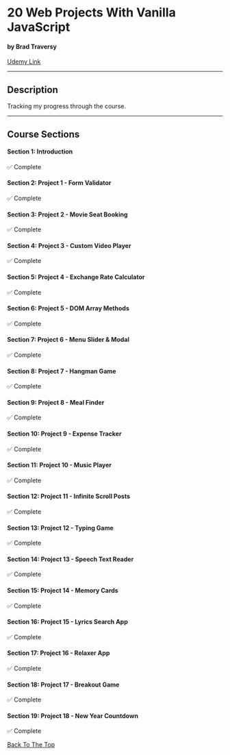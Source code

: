 # 20 Web Projects With Vanilla JavaScript

#### by Brad Traversy

[Udemy Link](https://www.udemy.com/course/web-projects-with-vanilla-javascript/)

---

## Description

Tracking my progress through the course.

---

## Course Sections

#### Section 1: Introduction

✅ Complete

#### Section 2: Project 1 - Form Validator

✅ Complete

#### Section 3: Project 2 - Movie Seat Booking

✅ Complete

#### Section 4: Project 3 - Custom Video Player

✅ Complete

#### Section 5: Project 4 - Exchange Rate Calculator

✅ Complete

#### Section 6: Project 5 - DOM Array Methods

✅ Complete

#### Section 7: Project 6 - Menu Slider & Modal

✅ Complete

#### Section 8: Project 7 - Hangman Game

✅ Complete

#### Section 9: Project 8 - Meal Finder

✅ Complete

#### Section 10: Project 9 - Expense Tracker

✅ Complete

#### Section 11: Project 10 - Music Player

✅ Complete

#### Section 12: Project 11 - Infinite Scroll Posts

✅ Complete

#### Section 13: Project 12 - Typing Game

✅ Complete

#### Section 14: Project 13 - Speech Text Reader

✅ Complete

#### Section 15: Project 14 - Memory Cards

✅ Complete

#### Section 16: Project 15 - Lyrics Search App

✅ Complete

#### Section 17: Project 16 - Relaxer App

✅ Complete

#### Section 18: Project 17 - Breakout Game

✅ Complete

#### Section 19: Project 18 - New Year Countdown

✅ Complete

[Back To The Top](#20-web-projects-with-vanilla-javascript)
